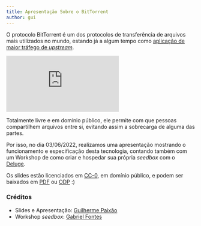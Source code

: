 ```yaml
---
title: Apresentação Sobre o BitTorrent
author: gui
---
```


O protocolo BitTorrent é um dos protocolos de transferência de arquivos mais utilizados no mundo, estando já a algum tempo como [aplicação de maior tráfego de *upstream*](https://torrentfreak.com/bittorrent-is-still-the-king-of-upstream-internet-traffic-but-for-how-long-220304/).

![rede peer-to-peer](http://wiki.inf.ufpr.br/maziero/lib/exe/fetch.php?media=espec:arq-p2p.png)

Totalmente livre e em domínio público, ele permite com que pessoas compartilhem arquivos entre si, evitando assim a sobrecarga de alguma das partes.

Por isso, no dia 03/06/2022, realizamos uma apresentação mostrando o funcionamento e especificação desta tecnologia, contando também com um Workshop de como criar e hospedar sua própria *seedbox* com o [Deluge](https://www.deluge-torrent.org/).

Os slides estão licenciados em [CC-0](https://creativecommons.org/share-your-work/public-domain/cc0/), em domínio público, e podem ser baixados em [PDF](/assets/static/bittorrent.pdf) ou [ODP](/assets/static/bittorrent.odp) :)

### Créditos

- Slides e Apresentação: [Guilherme Paixão](https://guip.dev/)
- Workshop *seedbox*: [Gabriel Fontes](https://misterio.me/)

